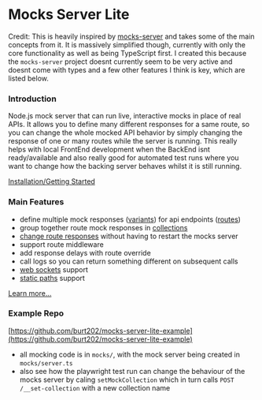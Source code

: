 # Mocks Server Lite

Credit: This is heavily inspired by [mocks-server](https://github.com/mocks-server/main) and takes some of the main concepts from it. It is massively simplified though, currently with only the core functionality as well as being TypeScript first. I created this because the `mocks-server` project doesnt currently seem to be very active and doesnt come with types and a few other features I think is key, which are listed below.

### Introduction

Node.js mock server that can run live, interactive mocks in place of real APIs. It allows you to define many different responses for a same route, so you can change the whole mocked API behavior by simply changing the response of one or many routes while the server is running. This really helps with local FrontEnd development when the BackEnd isnt ready/available and also really good for automated test runs where you want to change how the backing server behaves whilst it is still running.

[Installation/Getting Started](https://github.com/burt202/mocks-server-lite/blob/main/docs/learn.md)

### Main Features

- define multiple mock responses ([variants](https://github.com/burt202/mocks-server-lite/blob/main/docs/learn.md#routes--variants)) for api endpoints ([routes](https://github.com/burt202/mocks-server-lite/blob/main/docs/learn.md#routes--variants))
- group together route mock responses in [collections](https://github.com/burt202/mocks-server-lite/blob/main/docs/learn.md#collections)
- [change route responses](https://github.com/burt202/mocks-server-lite/blob/main/docs/learn.md#change-collection) without having to restart the mocks server
- support route middleware
- add response delays with route override
- call logs so you can return something different on subsequent calls
- [web sockets](https://github.com/burt202/mocks-server-lite/blob/main/docs/learn.md#web-sockets) support
- [static paths](https://github.com/burt202/mocks-server-lite/blob/main/docs/learn.md#static-paths) support

[Learn more...](https://github.com/burt202/mocks-server-lite/blob/main/docs/learn.md)

### Example Repo

[https://github.com/burt202/mocks-server-lite-example](https://github.com/burt202/mocks-server-lite-example)

- all mocking code is in `mocks/`, with the mock server being created in `mocks/server.ts`
- also see how the playwright test run can change the behaviour of the mocks server by caling `setMockCollection` which in turn calls `POST /__set-collection` with a new collection name

